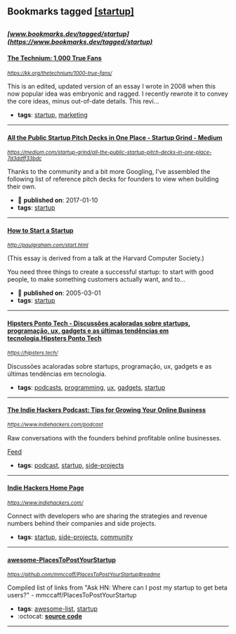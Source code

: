 ## Bookmarks tagged [[startup]](https://www.bookmarks.dev/search?q=[startup])

_<sup><sup>[www.bookmarks.dev/tagged/startup](https://www.bookmarks.dev/tagged/startup)</sup></sup>_
---
#### [The Technium: 1,000 True Fans](https://kk.org/thetechnium/1000-true-fans/)
_<sup>https://kk.org/thetechnium/1000-true-fans/</sup>_

This is an edited, updated version of an essay I wrote in 2008 when this now popular idea was embryonic and ragged. I recently rewrote it to convey the core ideas, minus out-of-date details. This revi...
* **tags**: [startup](../tagged/startup.md), [marketing](../tagged/marketing.md)
---
#### [All the Public Startup Pitch Decks in One Place - Startup Grind - Medium](https://medium.com/startup-grind/all-the-public-startup-pitch-decks-in-one-place-7d3ddff33bdc)
_<sup>https://medium.com/startup-grind/all-the-public-startup-pitch-decks-in-one-place-7d3ddff33bdc</sup>_

Thanks to the community and a bit more Googling, I’ve assembled the following list of reference pitch decks for founders to view when building their own.
* :calendar: **published on**: 2017-01-10
* **tags**: [startup](../tagged/startup.md)
---
#### [How to Start a Startup](http://paulgraham.com/start.html)
_<sup>http://paulgraham.com/start.html</sup>_

(This essay is derived from a talk at the Harvard Computer Society.)

You need three things to create a successful startup: to start with good people, to make something customers actually want, and to...
* :calendar: **published on**: 2005-03-01
* **tags**: [startup](../tagged/startup.md)
---
#### [Hipsters Ponto Tech - Discussões acaloradas sobre startups, programação, ux, gadgets e as últimas tendências em tecnologia.Hipsters Ponto Tech](https://hipsters.tech/)
_<sup>https://hipsters.tech/</sup>_

Discussões acaloradas sobre startups, programação, ux, gadgets e as últimas tendências em tecnologia.
* **tags**: [podcasts](../tagged/podcasts.md), [programming](../tagged/programming.md), [ux](../tagged/ux.md), [gadgets](../tagged/gadgets.md), [startup](../tagged/startup.md)
---
#### [The Indie Hackers Podcast: Tips for Growing Your Online Business](https://www.indiehackers.com/podcast)
_<sup>https://www.indiehackers.com/podcast</sup>_

Raw conversations with the founders behind profitable online businesses.

[Feed](https://feeds.backtracks.fm/indiehackers/indie-hackers-podcast/feed.xml)
* **tags**: [podcast](../tagged/podcast.md), [startup](../tagged/startup.md), [side-projects](../tagged/side-projects.md)
---
#### [Indie Hackers Home Page](https://www.indiehackers.com/)
_<sup>https://www.indiehackers.com/</sup>_

Connect with developers who are sharing the strategies and revenue numbers behind their companies and side projects.
* **tags**: [startup](../tagged/startup.md), [side-projects](../tagged/side-projects.md), [community](../tagged/community.md)
---
#### [awesome-PlacesToPostYourStartup](https://github.com/mmccaff/PlacesToPostYourStartup#readme)
_<sup>https://github.com/mmccaff/PlacesToPostYourStartup#readme</sup>_

Compiled list of links from "Ask HN: Where can I post my startup to get beta users?" - mmccaff/PlacesToPostYourStartup
* **tags**: [awesome-list](../tagged/awesome-list.md), [startup](../tagged/startup.md)
* :octocat: **[source code](https://github.com/mmccaff/PlacesToPostYourStartup#readme)**
---

